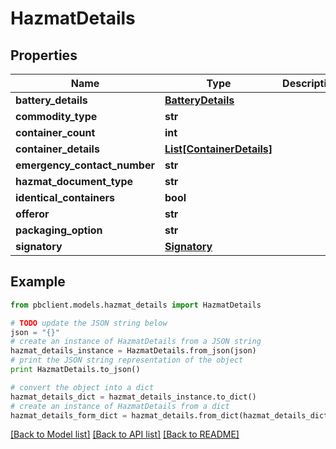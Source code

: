 # HazmatDetails


## Properties
Name | Type | Description | Notes
------------ | ------------- | ------------- | -------------
**battery_details** | [**BatteryDetails**](BatteryDetails.md) |  | [optional] 
**commodity_type** | **str** |  | [optional] 
**container_count** | **int** |  | [optional] 
**container_details** | [**List[ContainerDetails]**](ContainerDetails.md) |  | [optional] 
**emergency_contact_number** | **str** |  | [optional] 
**hazmat_document_type** | **str** |  | [optional] 
**identical_containers** | **bool** |  | [optional] 
**offeror** | **str** |  | [optional] 
**packaging_option** | **str** |  | [optional] 
**signatory** | [**Signatory**](Signatory.md) |  | [optional] 

## Example

```python
from pbclient.models.hazmat_details import HazmatDetails

# TODO update the JSON string below
json = "{}"
# create an instance of HazmatDetails from a JSON string
hazmat_details_instance = HazmatDetails.from_json(json)
# print the JSON string representation of the object
print HazmatDetails.to_json()

# convert the object into a dict
hazmat_details_dict = hazmat_details_instance.to_dict()
# create an instance of HazmatDetails from a dict
hazmat_details_form_dict = hazmat_details.from_dict(hazmat_details_dict)
```
[[Back to Model list]](../README.md#documentation-for-models) [[Back to API list]](../README.md#documentation-for-api-endpoints) [[Back to README]](../README.md)


